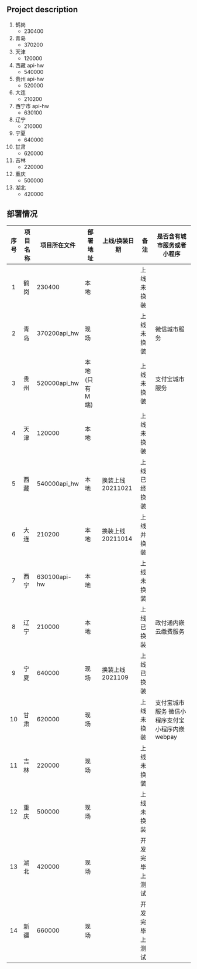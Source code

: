 ## Project description

1. 鹤岗
   - 230400
2. 青岛
   - 370200
3. 天津
   - 120000
4. 西藏 api-hw
   - 540000
5. 贵州 api-hw
   - 520000
6. 大连
   - 210200
7. 西宁市 api-hw
   - 630100
8. 辽宁
   - 210000
9. 宁夏
   - 640000
10. 甘肃
    - 620000
11. 吉林
    - 220000
12. 重庆
    - 500000
13. 湖北
    - 420000

## 部署情况

| 序号 | 项目名称 | 项目所在文件 | 部署地址        | 上线/换装日期     | 备注           | 是否含有城市服务或者小程序                       |
| :--: | -------- | ------------ | --------------- | ----------------- | -------------- | ------------------------------------------------ |
|  1   | 鹤岗     | 230400       | 本地            |                   | 上线未换装     |
|  2   | 青岛     | 370200api_hw | 现场            |                   | 上线未换装     | 微信城市服务                                     |
|  3   | 贵州     | 520000api_hw | 本地(只有 M 端) |                   | 上线未换装     | 支付宝城市服务                                   |
|  4   | 天津     | 120000       | 本地            |                   | 上线未换装     |
|  5   | 西藏     | 540000api_hw | 本地            | 换装上线 20211021 | 上线已经换装   |
|  6   | 大连     | 210200       | 本地            | 换装上线 20211014 | 上线并换装     |
|  7   | 西宁     | 630100api-hw | 本地            |                   | 上线未换装     |
|  8   | 辽宁     | 210000       | 本地            |                   | 上线已换装     | 政付通内嵌云缴费服务                             |
|  9   | 宁夏     | 640000       | 现场            | 换装上线 2021109  | 上线已换装     |
|  10  | 甘肃     | 620000       | 现场            |                   | 上线未换装     | 支付宝城市服务 微信小程序支付宝小程序内嵌 webpay |
|  11  | 吉林     | 220000       | 现场            |                   | 上线未换装     |
|  12  | 重庆     | 500000       | 现场            |                   | 上线未换装     |                                                  |
|  13  | 湖北     | 420000       | 现场            |                   | 开发完毕上测试 |
|  14  | 新疆     | 660000       | 现场            |                   | 开发完毕上测试 |                                                  |

